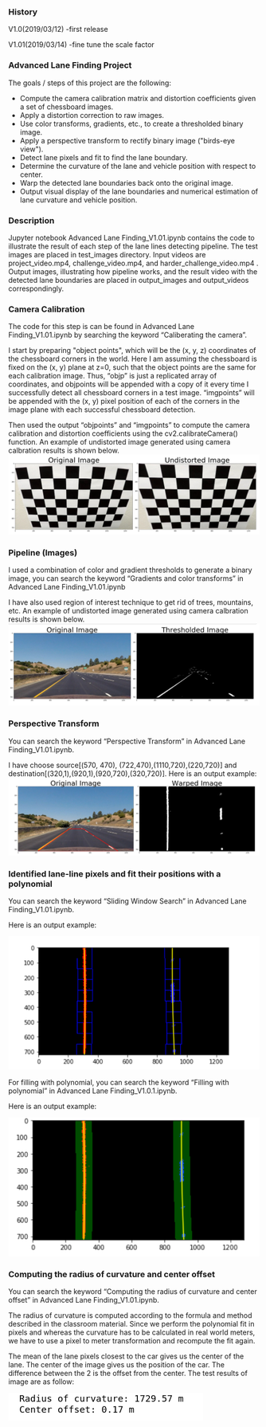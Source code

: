 ### History
V1.0(2019/03/12)
-first release 

V1.01(2019/03/14)
-fine tune the scale factor

### Advanced Lane Finding Project
The goals / steps of this project are the following:
- Compute the camera calibration matrix and distortion coefficients given a set of chessboard images.
- Apply a distortion correction to raw images.
- Use color transforms, gradients, etc., to create a thresholded binary image.
- Apply a perspective transform to rectify binary image ("birds-eye view").
- Detect lane pixels and fit to find the lane boundary.
- Determine the curvature of the lane and vehicle position with respect to center.
- Warp the detected lane boundaries back onto the original image.
- Output visual display of the lane boundaries and numerical estimation of lane curvature and vehicle position. 
  
### Description
Jupyter notebook Advanced Lane Finding_V1.01.ipynb contains the code to illustrate the result of each step of the lane lines detecting pipeline.  The test images are placed in test_images directory. Input videos are project_video.mp4, challenge_video.mp4, and harder_challenge_video.mp4 . Output images, illustrating how pipeline works, and the result video with the detected lane boundaries are placed in output_images and output_videos correspondingly.
    
### Camera Calibration
The code for this step is can be found in Advanced Lane Finding_V1.01.ipynb by searching the keyword “Caliberating the camera”.

I start by preparing "object points", which will be the (x, y, z) coordinates of the chessboard corners in the world. Here I am assuming the chessboard is fixed on the (x, y) plane at z=0, such that the object points are the same for each calibration image. Thus, “objp” is just a replicated array of coordinates, and objpoints will be appended with a copy of it every time I successfully detect all chessboard corners in a test image. “imgpoints” will be appended with the (x, y) pixel position of each of the corners in the image plane with each successful chessboard detection.

Then used the output “objpoints” and “imgpoints” to compute the camera calibration and distortion coefficients using the cv2.calibrateCamera() function. An example of undistorted image generated using camera calbration results is shown below.
![images](pic/undistorted.png)

### Pipeline (Images)
I used a combination of color and gradient thresholds to generate a binary image, you can search the keyword “Gradients and color transforms” in  Advanced Lane Finding_V1.01.ipynb

I have also used region of interest technique to get rid of trees, mountains, etc. An example of undistorted image generated using camera calbration results is shown below.
![images](pic/threshold.png)

### Perspective Transform
You can search the keyword “Perspective Transform” in  Advanced Lane Finding_V1.01.ipynb.

I have choose source[(570, 470), (722,470),(1110,720),(220,720)] and destination[(320,1),(920,1),(920,720),(320,720)]. Here is an output example:
![images](pic/wrap.png)

### Identified lane-line pixels and fit their positions with a polynomial
You can search the keyword “Sliding Window Search”  in  Advanced Lane Finding_V1.01.ipynb.

Here is an output example:

![images](pic/poly1.png)

For filling with polynomial, you can search the keyword “Filling with polynomial”  in  Advanced Lane Finding_V1.0.1.ipynb.

Here is an output example:

![images](pic/poly2.png)

### Computing the radius of curvature and center offset
You can search the keyword “Computing the radius of curvature and center offset”  in  Advanced Lane Finding_V1.01.ipynb.

The radius of curvature is computed according to the formula and method described in the classroom material. Since we perform the polynomial fit in pixels and whereas the curvature has to be calculated in real world meters, we have to use a pixel to meter transformation and recompute the fit again.

The mean of the lane pixels closest to the car gives us the center of the lane. The center of the image gives us the position of the car. The difference between the 2 is the offset from the center.
The test results of image are as follow:

![images](pic/radius.png)

